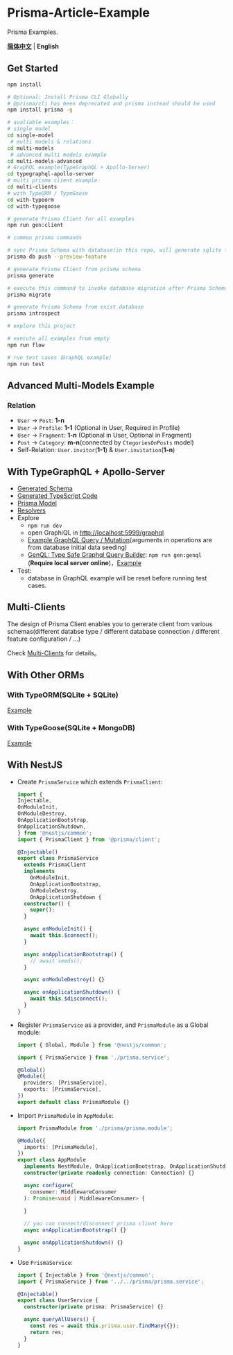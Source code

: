 # Prisma-Article-Example

Prisma Examples.

[**简体中文**](README.md) | **English**

## Get Started

```bash
npm install

# Optional: Install Prisma CLI Globally
# @prisma/cli has been deprecated and prisma instead should be used
npm install prisma -g

# avaliable examples：
# single model
cd single-model
 # multi models & relations
cd multi-models
 # advanced multi models example
cd multi-models-advanced
# GraphQL example(TypeGraphQL + Apollo-Server)
cd typegraphql-apollo-server 
# multi prisma client example
cd multi-clients
# with TypeORM / TypeGoose
cd with-typeorm
cd with-typegoose

# generate Prisma Client for all examples
npm run gen:client

# common prisma commands

# sync Prisma Schema with database(in this repo, will generate sqlite file)
prisma db push --preview-feature

# generate Prisma Client from prisma schema
prisma generate

# execute this command to invoke database migration after Prisma Schema got modified
prisma migrate

# generate Prisma Schema from exist database
prisma introspect

# explore this project

# execute all examples from empty
npm run flow

# run test cases（GraphQL example）
npm run test
```

## Advanced Multi-Models Example

### Relation
 
- `User` -> `Post`: **1-n**
- `User` -> `Profile`: **1-1** (Optional in User, Required in Profile)
- `User` -> `Fragment`: **1-n** (Optional in User, Optional in Fragment)
- `Post` -> `Category`: **m-n**(connected by `CtegoriesOnPosts` model)
- Self-Relation: `User.invitor`(**1-1**) & `User.invitation`(**1-n**)

## With TypeGraphQL + Apollo-Server

- [Generated Schema](src/typegraphql-apollo-server/graphql/shema.graphql)
- [Generated TypeScript Code](src/typegraphql-apollo-server/generated/index.ts)
- [Prisma Model](src/typegraphql-apollo-server/prisma/schema.prisma)
- [Resolvers](src/typegraphql-apollo-server/resolvers/)
- Explore
  - `npm run dev`
  - open GraphiQL in [http://localhost:5999/graphql](http://localhost:5999/graphql)
  - [Example GraphQL Query / Mutation](src/typegraphql-apollo-server/graphql/)(arguments in operations are from database initial data seeding)
  - [GenQL: Type Safe Graphql Query Builder](https://github.com/remorses/genql): `npm run gen:genql` (**Require local server online**)，[Example](src/typegraphql-apollo-server/graphql/genql.ts)
- Test:
  - database in GraphQL example will be reset before running test cases.

## Multi-Clients

The design of Prisma Client enables you to generate client from various schemas(different databse type / different database connection / different feature configuration / ...)

Check [Multi-Clients](src/multi-clients/index.ts) for details。

## With Other ORMs

### With TypeORM(SQLite + SQLite)

[Example](src/with-typeorm/index.ts)

### With TypeGoose(SQLite + MongoDB)

[Example](src/with-typegoose/index.ts)

## With NestJS

- Create `PrismaService` which extends `PrismaClient`:

  ```typescript
  import {
  Injectable,
  OnModuleInit,
  OnModuleDestroy,
  OnApplicationBootstrap,
  OnApplicationShutdown,
  } from '@nestjs/common';
  import { PrismaClient } from '@prisma/client';

  @Injectable()
  export class PrismaService
    extends PrismaClient
    implements
      OnModuleInit,
      OnApplicationBootstrap,
      OnModuleDestroy,
      OnApplicationShutdown {
    constructor() {
      super();
    }

    async onModuleInit() {
      await this.$connect();
    }

    async onApplicationBootstrap() {
      // await seeds();
    }

    async onModuleDestroy() {}

    async onApplicationShutdown() {
      await this.$disconnect();
    }
  }
  ```

- Register `PrismaService` as a provider, and `PrismaModule` as a Global module:

  ```typescript
  import { Global, Module } from '@nestjs/common';

  import { PrismaService } from './prisma.service';

  @Global()
  @Module({
    providers: [PrismaService],
    exports: [PrismaService],
  })
  export default class PrismaModule {}
  ```

- Import `PrismaModule` in `AppModule`:

  ```typescript
  import PrismaModule from './prisma/prisma.module';

  @Module({
    imports: [PrismaModule],
  })
  export class AppModule
    implements NestModule, OnApplicationBootstrap, OnApplicationShutdown {
    constructor(private readonly connection: Connection) {}

    async configure(
      consumer: MiddlewareConsumer
    ): Promise<void | MiddlewareConsumer> {
    
    }

    // you can connect/disconnect prisma client here
    async onApplicationBootstrap() {}

    async onApplicationShutdown() {}
  }
  ```

- Use `PrismaService`:

  ```typescript
  import { Injectable } from '@nestjs/common';
  import { PrismaService } from '../../prisma/prisma.service';

  @Injectable()
  export class UserService {
    constructor(private prisma: PrismaService) {}

    async queryAllUsers() {
      const res = await this.prisma.user.findMany({});
      return res;
    }
  }
  ```